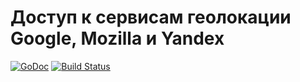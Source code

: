 # Доступ к сервисам геолокации Google, Mozilla и Yandex

[![GoDoc](https://godoc.org/github.com/geotrace/locator?status.svg)](https://godoc.org/github.com/geotrace/locator)
[![Build Status](https://travis-ci.org/geotrace/uid.svg)](https://travis-ci.org/geotrace/uid)

